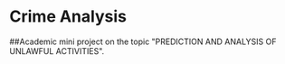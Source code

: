 # Crime Analysis
##Academic mini project on the topic "PREDICTION AND ANALYSIS OF UNLAWFUL ACTIVITIES".
